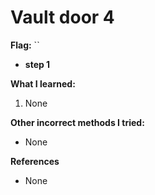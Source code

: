# Vault door 4

**Flag:** ``


- **step 1**

    

**What I learned:**

1. None

**Other incorrect methods I tried:**

- None

**References**

- None




